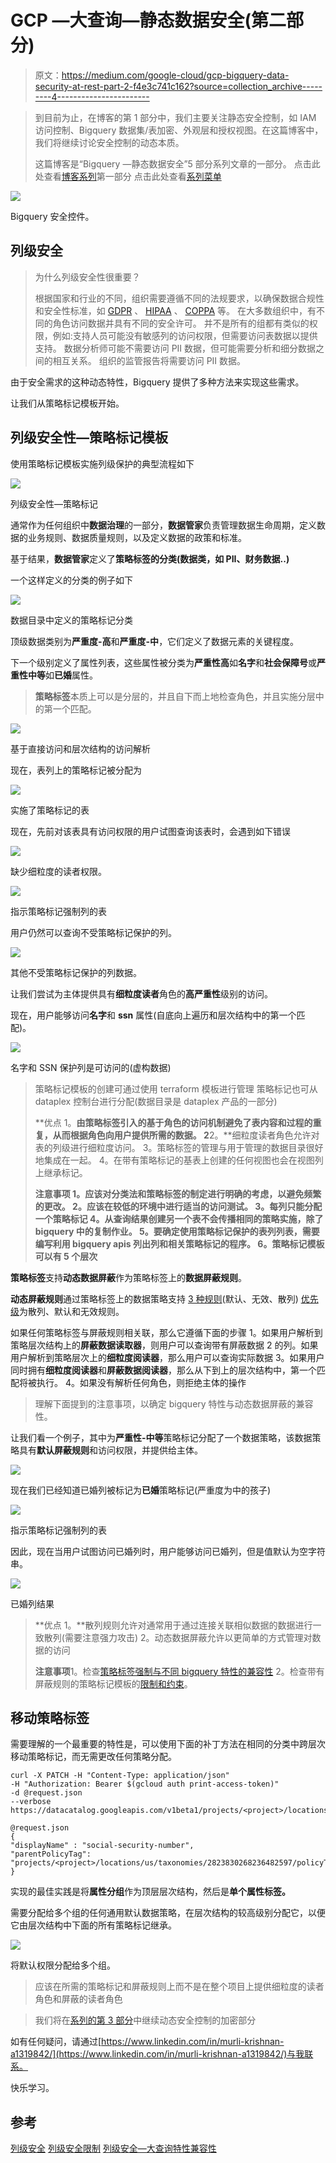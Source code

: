 # GCP —大查询—静态数据安全(第二部分)

> 原文：<https://medium.com/google-cloud/gcp-bigquery-data-security-at-rest-part-2-f4e3c741c162?source=collection_archive---------4----------------------->

> 到目前为止，在博客的第 1 部分中，我们主要关注静态安全控制，如 IAM 访问控制、Bigquery 数据集/表加密、外观层和授权视图。在这篇博客中，我们将继续讨论安全控制的动态本质。
> 
> 这篇博客是“Bigquery —静态数据安全”5 部分系列文章的一部分。
> 点击此处查看[博客系列](/google-cloud/gcp-bigquery-data-security-at-rest-part-1-2a6fe1394c41)第一部分
> 点击此处查看[系列菜单](/google-cloud/gcp-bigquery-data-security-at-rest-series-menu-1e59e1793deb)

![](img/34cfaa93c06bdc8958cdbb3eff79f503.png)

Bigquery 安全控件。

## **列级安全**

> 为什么列级安全性很重要？
> 
> 根据国家和行业的不同，组织需要遵循不同的法规要求，以确保数据合规性和安全性标准，如 [GDPR](https://gdpr-info.eu/) 、 [HIPAA](https://www.cdc.gov/phlp/publications/topic/hipaa.html) 、 [COPPA](https://www.ftc.gov/legal-library/browse/rules/childrens-online-privacy-protection-rule-coppa) 等。
> 在大多数组织中，有不同的角色访问数据并具有不同的安全许可。
> 并不是所有的组都有类似的权限，例如:支持人员可能没有敏感列的访问权限，但需要访问表数据以提供支持。
> 数据分析师可能不需要访问 PII 数据，但可能需要分析和细分数据之间的相互关系。
> 组织的监管报告将需要访问 PII 数据。

由于安全需求的这种动态特性，Bigquery 提供了多种方法来实现这些需求。

让我们从策略标记模板开始。

## 列级安全性—策略标记模板

使用策略标记模板实施列级保护的典型流程如下

![](img/0041648fde70612a731970e11a1da75d.png)

列级安全性—策略标记

通常作为任何组织中**数据治理**的一部分，**数据管家**负责管理数据生命周期，定义数据的业务规则、数据质量规则，以及定义数据的政策和标准。

基于结果，**数据管家**定义了**策略标签的分类(数据类，如 PII、财务数据..)**

一个这样定义的分类的例子如下

![](img/8e8d9dc8b56feeec63f32c5d5221c6ee.png)

数据目录中定义的策略标记分类

顶级数据类别为**严重度-高**和**严重度-中**，它们定义了数据元素的关键程度。

下一个级别定义了属性列表，这些属性被分类为**严重性高**如**名字**和**社会保障号**或**严重性中等**如**已婚**属性。

> **策略标签**本质上可以是分层的，并且自下而上地检查角色，并且实施分层中的第一个匹配。

![](img/90155e6ae6ad37be16fd28c6866ece30.png)

基于直接访问和层次结构的访问解析

现在，表列上的策略标记被分配为

![](img/d01888450fb5ae919f34543b32a9daec.png)

实施了策略标记的表

现在，先前对该表具有访问权限的用户试图查询该表时，会遇到如下错误

![](img/8e392436006517fd0d1a78d0d8e693b2.png)

缺少细粒度的读者权限。

![](img/121a64920917a1eb6e1f619972de4315.png)

指示策略标记强制列的表

用户仍然可以查询不受策略标记保护的列。

![](img/432b4988901e0e7b551ded32c61701e2.png)

其他不受策略标记保护的列数据。

让我们尝试为主体提供具有**细粒度读者**角色的**高严重性**级别的访问。

现在，用户能够访问**名字**和 **ssn** 属性(自底向上遍历和层次结构中的第一个匹配)。

![](img/804bf1c7221009060b8e19093c232e79.png)

名字和 SSN 保护列是可访问的(虚构数据)

> 策略标记模板的创建可通过使用 terraform 模板进行管理
> 策略标记也可从 dataplex 控制台进行分配(数据目录是 dataplex 产品的一部分)
> 
> **优点
> 1。**由策略标签引入的基于角色的访问机制避免了表内容和过程的重复，从而根据角色向用户提供所需的数据。
> 2**2。**细粒度读者角色允许对表的列级进行细粒度访问。
> 3。策略标签的管理与用于管理的数据目录很好地集成在一起。
> 4。在带有策略标记的基表上创建的任何视图也会在视图列上继承标记。
> 
> **注意事项
> 1。应该对分类法和策略标签的制定进行明确的考虑，以避免频繁的更改。
> 2。应该在较低的环境中进行适当的访问测试。
> 3。每列只能分配一个策略标记
> 4。从查询结果创建另一个表不会传播相同的策略实施，除了 bigquery 中的复制作业。
> 5。要确定使用策略标记保护的表列列表，需要编写利用 bigquery apis 列出列和相关策略标记的程序。
> 6。策略标记模板可以有 5 个层次**

**策略标签**支持**动态数据屏蔽**作为策略标签上的**数据屏蔽规则**。

**动态屏蔽规则**通过策略标签上的数据策略支持 [3 种规则](https://cloud.google.com/bigquery/docs/column-data-masking-intro#masking_options)(默认、无效、散列)
[优先级](https://cloud.google.com/bigquery/docs/column-data-masking-intro#data_masking_rule_hierarchy)为散列、默认和无效规则。

如果任何策略标签与屏蔽规则相关联，那么它遵循下面的步骤
1。如果用户解析到策略层次结构上的**屏蔽数据读取器**，则用户可以查询带有屏蔽数据
2 的列。如果用户解析到策略层次上的**细粒度阅读器**，那么用户可以查询实际数据
3。如果用户同时拥有**细粒度阅读器**和**屏蔽数据阅读器**，那么从下到上的层次结构中，第一个匹配将被执行。
4。如果没有解析任何角色，则拒绝主体的操作

> 理解下面提到的注意事项，以确定 bigquery 特性与动态数据屏蔽的兼容性。

让我们看一个例子，其中为**严重性-中等**策略标记分配了一个数据策略，该数据策略具有**默认屏蔽规则**和访问权限，并提供给主体。

![](img/08be7effbf6644c0f54338388d89eee3.png)

现在我们已经知道已婚列被标记为**已婚**策略标记(严重度为中的孩子)

![](img/121a64920917a1eb6e1f619972de4315.png)

指示策略标记强制列的表

因此，现在当用户试图访问已婚列时，用户能够访问已婚列，但是值默认为空字符串。

![](img/6f802068d1c9e7bddbb812935397f4f6.png)

已婚列结果

> **优点
> 1。**散列规则允许对通常用于通过连接关联相似数据的数据进行一致散列(需要注意强力攻击)
> 2。动态数据屏蔽允许以更简单的方式管理对数据的访问
> 
> **注意事项**1。检查[策略标签强制与不同 bigquery 特性的兼容性](https://cloud.google.com/bigquery/docs/column-data-masking-intro#compatibility)
> 2。检查带有屏蔽规则的策略标记模板的[限制和约束](https://cloud.google.com/bigquery/docs/column-data-masking-intro#restrictions_and_limitations)。

## 移动策略标签

需要理解的一个最重要的特性是，可以使用下面的补丁方法在相同的分类中跨层次移动策略标记，而无需更改任何策略分配。

```
curl -X PATCH -H "Content-Type: application/json" 
-H "Authorization: Bearer $(gcloud auth print-access-token)" 
-d @request.json 
--verbose 
https://datacatalog.googleapis.com/v1beta1/projects/<project>/locations/us/taxonomies/2823830268236482597/policyTags/4631524100804902143

@request.json
{
"displayName" : "social-security-number",
"parentPolicyTag": "projects/<project>/locations/us/taxonomies/2823830268236482597/policyTags/1563760639735907832"
}
```

实现的最佳实践是将**属性分组**作为顶层层次结构，然后是**单个属性标签。**

需要分配给多个组的任何通用默认数据策略，在层次结构的较高级别分配它，以便它由层次结构中下面的所有策略标记继承。

![](img/79237a7db658608aab70f552fbfc872d.png)

将默认权限分配给多个组。

> 应该在所需的策略标记和屏蔽规则上而不是在整个项目上提供细粒度的读者角色和屏蔽的读者角色

> 我们将在[系列的第 3 部分](/google-cloud/gcp-bigquery-data-security-at-rest-part-3-915ce0cff883)中继续动态安全控制的加密部分

如有任何疑问，请通过[https://www.linkedin.com/in/murli-krishnan-a1319842/](https://www.linkedin.com/in/murli-krishnan-a1319842/)与我联系。

快乐学习。

## 参考

[列级安全](https://cloud.google.com/bigquery/docs/column-level-security-intro)
[列级安全限制](https://cloud.google.com/bigquery/docs/column-data-masking-intro#restrictions_and_limitations)
[列级安全—大查询特性兼容性](https://cloud.google.com/bigquery/docs/column-data-masking-intro#compatibility)